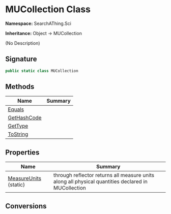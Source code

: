 # MUCollection Class
**Namespace:** SearchAThing.Sci

**Inheritance:** Object → MUCollection

(No Description)

## Signature
```csharp
public static class MUCollection
```
## Methods
|**Name**|**Summary**|
|---|---|
|[Equals](MUCollection/Equals.md)||
|[GetHashCode](MUCollection/GetHashCode.md)||
|[GetType](MUCollection/GetType.md)||
|[ToString](MUCollection/ToString.md)||
## Properties
|**Name**|**Summary**|
|---|---|
|[MeasureUnits](MUCollection/MeasureUnits.md) (static)|through reflector returns all measure units along all physical quantities declared in MUCollection
## Conversions
